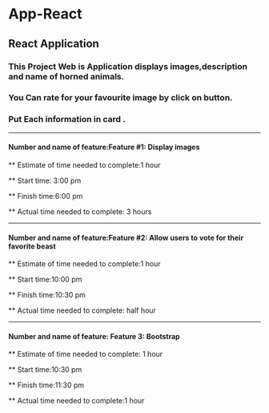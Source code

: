 # App-React

## React Application

### This Project Web is Application displays images,description and name of horned animals.

### You Can rate for your favourite image by click on button.

### Put Each information in card .

********************************************************************************************

#### Number and name of feature:Feature #1: Display images

** Estimate of time needed to complete:1 hour

** Start time: 3:00 pm

** Finish time:6:00 pm

** Actual time needed to complete: 3 hours

********************************************************************************************

#### Number and name of feature:Feature #2: Allow users to vote for their favorite beast

** Estimate of time needed to complete:1 hour

** Start time:10:00 pm

** Finish time:10:30 pm

** Actual time needed to complete: half hour

********************************************************************************************

#### Number and name of feature: Feature 3: Bootstrap
** Estimate of time needed to complete: 1 hour

** Start time:10:30 pm

** Finish time:11:30 pm

** Actual time needed to complete:1 hour